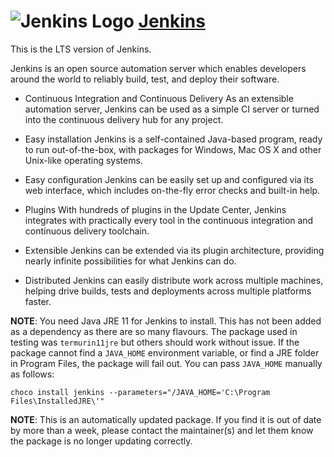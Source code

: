 # ![Jenkins Logo](https://cdn.jsdelivr.net/gh/pauby/chocopackages@ae92e032839a27a3633db7018593b075df44269f/icons/jenkins.png "Jenkins Logo") [Jenkins](https://chocolatey.org/packages/jenkins)

This is the LTS version of Jenkins.

Jenkins is an open source automation server which enables developers around the world to reliably build, test, and deploy their software.

* Continuous Integration and Continuous Delivery
As an extensible automation server, Jenkins can be used as a simple CI server or turned into the continuous delivery hub for any project.

* Easy installation
Jenkins is a self-contained Java-based program, ready to run out-of-the-box, with packages for Windows, Mac OS X and other Unix-like operating systems.

* Easy configuration
Jenkins can be easily set up and configured via its web interface, which includes on-the-fly error checks and built-in help.

* Plugins
With hundreds of plugins in the Update Center, Jenkins integrates with practically every tool in the continuous integration and continuous delivery toolchain.

* Extensible
Jenkins can be extended via its plugin architecture, providing nearly infinite possibilities for what Jenkins can do.

* Distributed
Jenkins can easily distribute work across multiple machines, helping drive builds, tests and deployments across multiple platforms faster.

**NOTE**: You need Java JRE 11 for Jenkins to install. This has not been added as a dependency as there are so many flavours. The package used in testing was `termurin11jre` but others should work without issue. If the package cannot find a `JAVA_HOME` environment variable, or find a JRE folder in Program Files, the package will fail out. You can pass `JAVA_HOME` manually as follows:

`choco install jenkins --parameters="/JAVA_HOME='C:\Program Files\InstalledJRE\'"`

**NOTE**: This is an automatically updated package. If you find it is out of date by more than a week, please contact the maintainer(s) and let them know the package is no longer updating correctly.
